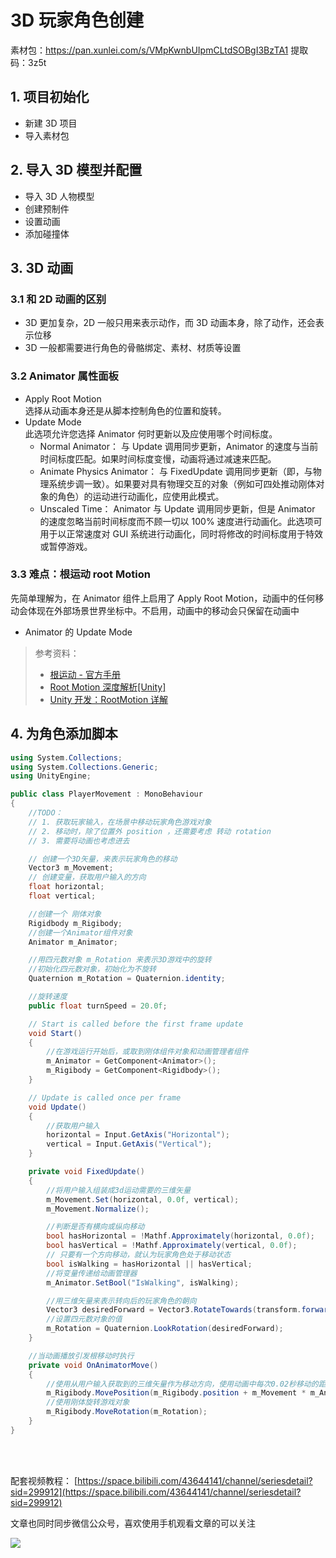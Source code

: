 # 3D 玩家角色创建

素材包：https://pan.xunlei.com/s/VMpKwnbUIpmCLtdSOBgI3BzTA1 提取码：3z5t

## 1. 项目初始化

- 新建 3D 项目
- 导入素材包

## 2. 导入 3D 模型并配置

- 导入 3D 人物模型
- 创建预制件
- 设置动画
- 添加碰撞体

## 3. 3D 动画

### 3.1 和 2D 动画的区别

- 3D 更加复杂，2D 一般只用来表示动作，而 3D 动画本身，除了动作，还会表示位移
- 3D 一般都需要进行角色的骨骼绑定、素材、材质等设置

### 3.2 Animator 属性面板

- Apply Root Motion  
   选择从动画本身还是从脚本控制角色的位置和旋转。
- Update Mode  
  此选项允许您选择 Animator 何时更新以及应使用哪个时间标度。
  - Normal Animator： 与 Update 调用同步更新，Animator 的速度与当前时间标度匹配。如果时间标度变慢，动画将通过减速来匹配。
  - Animate Physics Animator： 与 FixedUpdate 调用同步更新（即，与物理系统步调一致）。如果要对具有物理交互的对象（例如可四处推动刚体对象的角色）的运动进行动画化，应使用此模式。
  - Unscaled Time： Animator 与 Update 调用同步更新，但是 Animator 的速度忽略当前时间标度而不顾一切以 100% 速度进行动画化。此选项可用于以正常速度对 GUI 系统进行动画化，同时将修改的时间标度用于特效或暂停游戏。

### 3.3 难点：根运动 root Motion

先简单理解为，在 Animator 组件上启用了 Apply Root Motion，动画中的任何移动会体现在外部场景世界坐标中。不启用，动画中的移动会只保留在动画中

- Animator 的 Update Mode

> 参考资料：
>
> - [根运动 - 官方手册](https://docs.unity3d.com/cn/current/Manual/RootMotion.html)
> - [Root Motion 深度解析[Unity]](https://blog.csdn.net/cubesky/article/details/39478207)
> - [Unity 开发：RootMotion 详解](https://zhuanlan.zhihu.com/p/428251577)

## 4. 为角色添加脚本

```C#
using System.Collections;
using System.Collections.Generic;
using UnityEngine;

public class PlayerMovement : MonoBehaviour
{
    //TODO：
    // 1. 获取玩家输入，在场景中移动玩家角色游戏对象
    // 2. 移动时，除了位置外 position ，还需要考虑 转动 rotation
    // 3. 需要将动画也考虑进去

    // 创建一个3D矢量，来表示玩家角色的移动
    Vector3 m_Movement;
    // 创建变量，获取用户输入的方向
    float horizontal;
    float vertical;

    //创建一个 刚体对象
    Rigidbody m_Rigibody;
    //创建一个Animator组件对象
    Animator m_Animator;

    //用四元数对象 m_Rotation 来表示3D游戏中的旋转
    //初始化四元数对象，初始化为不旋转
    Quaternion m_Rotation = Quaternion.identity;

    //旋转速度
    public float turnSpeed = 20.0f;

    // Start is called before the first frame update
    void Start()
    {
        //在游戏运行开始后，或取到刚体组件对象和动画管理者组件
        m_Animator = GetComponent<Animator>();
        m_Rigibody = GetComponent<Rigidbody>();
    }

    // Update is called once per frame
    void Update()
    {
        //获取用户输入
        horizontal = Input.GetAxis("Horizontal");
        vertical = Input.GetAxis("Vertical");
    }

    private void FixedUpdate()
    {
        //将用户输入组装成3d运动需要的三维矢量
        m_Movement.Set(horizontal, 0.0f, vertical);
        m_Movement.Normalize();

        //判断是否有横向或纵向移动
        bool hasHorizontal = !Mathf.Approximately(horizontal, 0.0f);
        bool hasVertical = !Mathf.Approximately(vertical, 0.0f);
        // 只要有一个方向移动，就认为玩家角色处于移动状态
        bool isWalking = hasHorizontal || hasVertical;
        //将变量传递给动画管理器
        m_Animator.SetBool("IsWalking", isWalking);

        //用三维矢量来表示转向后的玩家角色的朝向
        Vector3 desiredForward = Vector3.RotateTowards(transform.forward, m_Movement, turnSpeed * Time.deltaTime, 0f);
        //设置四元数对象的值
        m_Rotation = Quaternion.LookRotation(desiredForward);
    }

    //当动画播放引发根移动时执行
    private void OnAnimatorMove()
    {
        //使用从用户输入获取到的三维矢量作为移动方向，使用动画中每次0.02秒移动的距离作为距离来移动
        m_Rigibody.MovePosition(m_Rigibody.position + m_Movement * m_Animator.deltaPosition.magnitude);
        //使用刚体旋转游戏对象
        m_Rigibody.MoveRotation(m_Rotation);
    }
}

```

</br>
</hr>
</br>

配套视频教程：
[https://space.bilibili.com/43644141/channel/seriesdetail?sid=299912](https://space.bilibili.com/43644141/channel/seriesdetail?sid=299912)

文章也同时同步微信公众号，喜欢使用手机观看文章的可以关注

![](../../imgs/微信公众号二维码.jpg)
